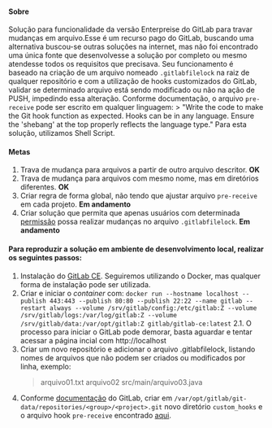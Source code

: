 #### Sobre
Solução para funcionalidade da versão Enterpreise do GitLab para travar mudanças em arquivo.Esse é um recurso pago do GitLab, buscando uma alternativa buscou-se outras soluções na internet, mas não foi encontrado uma única fonte que desenvolvesse a solução por completo ou mesmo atendesse todos os requisitos que precisava.
Seu funcionamento é baseado na criação de um arquivo nomeado `.gitlabfilelock` na raiz de qualquer repositório e com a utilização de hooks customizados do GitLab, validar se determinado arquivo está sendo modificado ou não na ação de PUSH, impedindo essa alteração.
Conforme documentação, o arquivo `pre-receive` pode ser escrito em qualquer linguagem:
    > "Write the code to make the Git hook function as expected. Hooks can be in any language. Ensure the 'shebang' at the top properly reflects the language type."
Para esta solução, utilizamos Shell Script.

#### Metas
1. Trava de mudança para arquivos a partir de outro arquivo descritor. **OK**
2. Trava de mudança para arquivos com mesmo nome, mas em diretórios diferentes. **OK**
3. Criar regra de forma global, não tendo que ajustar arquivo `pre-receive` em cada projeto. **Em andamento**
4. Criar solução que permita que apenas usuários com determinada [permissão](https://docs.gitlab.com/ee/user/permissions.html)  possa realizar mudanças no arquivo `.gitlabfilelock`. **Em andamento**

#### Para reproduzir a solução em ambiente de desenvolvimento local, realizar os seguintes passos:
1. Instalação do [GitLab CE](https://about.gitlab.com/installation/). Seguiremos utilizando o Docker, mas qualquer forma de instalação pode ser utilizada.
2. Criar e iniciar o _container_  com:
`docker run --hostname localhost --publish 443:443 --publish 80:80 --publish 22:22 --name gitlab --restart always --volume /srv/gitlab/config:/etc/gitlab:Z --volume /srv/gitlab/logs:/var/log/gitlab:Z --volume /srv/gitlab/data:/var/opt/gitlab:Z gitlab/gitlab-ce:latest`
    2.1. O processo para iniciar o GitLab pode demorar, basta aguardar e tentar acessar a página incial com http://localhost
3. Criar um novo repositório e adicionar o arquivo .gitlabfilelock, listando nomes de arquivos que não podem ser criados ou modificados por linha, exemplo:
    > arquivo01.txt
    > arquivo02
    > src/main/arquivo03.java
4. Conforme [documentação](https://docs.gitlab.com/ee/administration/custom_hooks.html) do GitLab, criar em `/var/opt/gitlab/git-data/repositories/<group>/<project>.git` novo diretório `custom_hooks` e o arquivo hook `pre-receive` encontrado [aqui]().
